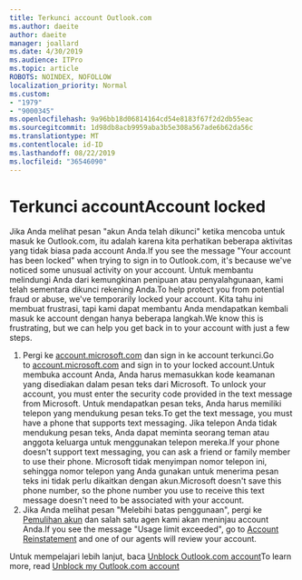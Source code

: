 ```yaml
---
title: Terkunci account Outlook.com
ms.author: daeite
author: daeite
manager: joallard
ms.date: 4/30/2019
ms.audience: ITPro
ms.topic: article
ROBOTS: NOINDEX, NOFOLLOW
localization_priority: Normal
ms.custom:
- "1979"
- "9000345"
ms.openlocfilehash: 9a96bb18d06814164cd54e8183f67f2d2db55eac
ms.sourcegitcommit: 1d98db8acb9959aba3b5e308a567ade6b62da56c
ms.translationtype: MT
ms.contentlocale: id-ID
ms.lasthandoff: 08/22/2019
ms.locfileid: "36546090"
---
```

# <a name="account-locked"></a><span data-ttu-id="de507-102">Terkunci account</span><span class="sxs-lookup"><span data-stu-id="de507-102">Account locked</span></span>

<span data-ttu-id="de507-103">Jika Anda melihat pesan "akun Anda telah dikunci" ketika mencoba untuk masuk ke Outlook.com, itu adalah karena kita perhatikan beberapa aktivitas yang tidak biasa pada account Anda.</span><span class="sxs-lookup"><span data-stu-id="de507-103">If you see the message "Your account has been locked" when trying to sign in to Outlook.com, it's because we've noticed some unusual activity on your account.</span></span> <span data-ttu-id="de507-104">Untuk membantu melindungi Anda dari kemungkinan penipuan atau penyalahgunaan, kami telah sementara dikunci rekening Anda.</span><span class="sxs-lookup"><span data-stu-id="de507-104">To help protect you from potential fraud or abuse, we've temporarily locked your account.</span></span> <span data-ttu-id="de507-105">Kita tahu ini membuat frustrasi, tapi kami dapat membantu Anda mendapatkan kembali masuk ke account dengan hanya beberapa langkah.</span><span class="sxs-lookup"><span data-stu-id="de507-105">We know this is frustrating, but we can help you get back in to your account with just a few steps.</span></span>

1. <span data-ttu-id="de507-106">Pergi ke [account.microsoft.com](https://go.microsoft.com/fwlink/?linkid=2090484) dan sign in ke account terkunci.</span><span class="sxs-lookup"><span data-stu-id="de507-106">Go to [account.microsoft.com](https://go.microsoft.com/fwlink/?linkid=2090484) and sign in to your locked account.</span></span><span data-ttu-id="de507-107">Untuk membuka account Anda, Anda harus memasukkan kode keamanan yang disediakan dalam pesan teks dari Microsoft.</span><span class="sxs-lookup"><span data-stu-id="de507-107"> To unlock your account, you must enter the security code provided in the text message from Microsoft.</span></span> <span data-ttu-id="de507-108">Untuk mendapatkan pesan teks, Anda harus memiliki telepon yang mendukung pesan teks.</span><span class="sxs-lookup"><span data-stu-id="de507-108">To get the text message, you must have a phone that supports text messaging.</span></span> <span data-ttu-id="de507-109">Jika telepon Anda tidak mendukung pesan teks, Anda dapat meminta seorang teman atau anggota keluarga untuk menggunakan telepon mereka.</span><span class="sxs-lookup"><span data-stu-id="de507-109">If your phone doesn't support text messaging, you can ask a friend or family member to use their phone.</span></span> <span data-ttu-id="de507-110">Microsoft tidak menyimpan nomor telepon ini, sehingga nomor telepon yang Anda gunakan untuk menerima pesan teks ini tidak perlu dikaitkan dengan akun.</span><span class="sxs-lookup"><span data-stu-id="de507-110">Microsoft doesn't save this phone number, so the phone number you use to receive this text message doesn't need to be associated with your account.</span></span>
2. <span data-ttu-id="de507-111">Jika Anda melihat pesan "Melebihi batas penggunaan", pergi ke [Pemulihan akun](https://go.microsoft.com/fwlink/?linkid=2090483) dan salah satu agen kami akan meninjau account Anda.</span><span class="sxs-lookup"><span data-stu-id="de507-111">If you see the message "Usage limit exceeded", go to [Account Reinstatement](https://go.microsoft.com/fwlink/?linkid=2090483) and one of our agents will review your account.</span></span>

<span data-ttu-id="de507-112">Untuk mempelajari lebih lanjut, baca [Unblock Outlook.com account](https://support.office.com/article/f4ad2701-d166-4d8b-8a6a-9af2a1f8a4c4?wt.mc_id=Office_Outlook_com_Alchemy)</span><span class="sxs-lookup"><span data-stu-id="de507-112">To learn more, read [Unblock my Outlook.com account](https://support.office.com/article/f4ad2701-d166-4d8b-8a6a-9af2a1f8a4c4?wt.mc_id=Office_Outlook_com_Alchemy)</span></span> 